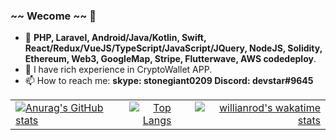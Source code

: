 ### ~~ Wecome ~~ 👋

- 🔭 **PHP, Laravel, Android/Java/Kotlin, Swift, React/Redux/VueJS/TypeScript/JavaScript/JQuery, NodeJS, Solidity, Ethereum, Web3, GoogleMap, Stripe, Flutterwave, AWS codedeploy**.
- 🌱 I have rich experience in CryptoWallet APP.
- 📫 How to reach me: **skype: stonegiant0209   Discord: devstar#9645**


|  |  |   |
| :---        |    :----:   |          ---: |
[![Anurag's GitHub stats](https://github-readme-stats.vercel.app/api?username=gitdevstar&count_private=true)](https://github.com/gitdevstar/github-readme-stats) | [![Top Langs](https://github-readme-stats.vercel.app/api/top-langs/?username=gitdevstar&count_private=true&show_icons=true&layout=compact)](https://github.com/gitdevstar/github-readme-stats) |[![willianrod's wakatime stats](https://github-readme-stats.vercel.app/api/wakatime?username=gitdevstar)](https://github.com/gitdevstar/github-readme-stats)
<!-- [![Readme Card](https://github-readme-stats.vercel.app/api/pin/?username=gitdevstar&repo=Jax-Wallet-Android)](https://github.com/gitdevstar/Jax-Wallet-Android) -->
